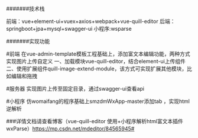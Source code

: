 #######技术栈


前端：vue+element-ui+vuex+axios+webpack+vue-quill-editor
后端：springboot+jpa+mysql+swagger-ui
小程序:wsparse



#######实现功能


#前端
在vue-admin-template模板工程基础上，添加富文本编辑功能，两种方式实现图片上传自定义
一、加载模块vue-quill-editor，结合element-ui上传组件
二、使用扩展组件quill-image-extend-module，该方式可实现扩展其他模块，比如编辑和拖拽

#服务器
实现图片上传至固定目录，通过swagger-ui查看api

#小程序
仿womaifang的程序基础上smzdmWxApp-master添加tab ，实现html逆解析



###详情文档请查看博客（vue-quill-editor 使用+小程序解析html富文本插件wxParse）https://mp.csdn.net/mdeditor/84565945#
